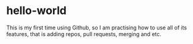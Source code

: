 # hello-world
This is my first time using Github, so I am practising how to use all of its features, that is adding repos, pull requests, merging and etc. 

